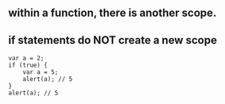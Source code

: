 ## within a function, there is another scope.


## if statements do NOT create a new scope
```
var a = 2;
if (true) {
    var a = 5;
    alert(a); // 5
}
alert(a); // 5
```
